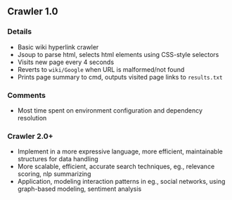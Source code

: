 ## Crawler 1.0
### Details
- Basic wiki hyperlink crawler
- Jsoup to parse html, selects html elements using CSS-style selectors
- Visits new page every 4 seconds
- Reverts to `wiki/Google` when URL is malformed/not found
- Prints page summary to cmd, outputs visited page links to `results.txt`
### Comments
- Most time spent on environment configuration and dependency resolution 
### Crawler 2.0+
- Implement in a more expressive language, more efficient, maintainable structures for data handling
- More scalable, efficient, accurate search techniques, eg., relevance scoring, nlp summarizing
- Application, modeling interaction patterns in eg., social networks, using graph-based modeling, sentiment analysis
